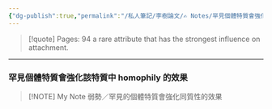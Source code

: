 ```yaml
---
{"dg-publish":true,"permalink":"/私人筆記/李樹論文/✍️ Notes/罕見個體特質會強化該特質中 homophily 的效果/","title":"罕見個體特質會強化該特質中 homophily 的效果","tags":["李樹論文"],"noteIcon":"3","created":"2025-06-10T19:14:43.000+08:00","updated":"2025-06-10T19:20:00.662+08:00"}
---
```






> [!quote] Pages: 94
> a rare attribute that has the strongest influence on attachment.


----


### 罕見個體特質會強化該特質中 homophily 的效果

> [!NOTE] My Note
> 弱勢／罕見的個體特質會強化同質性的效果

